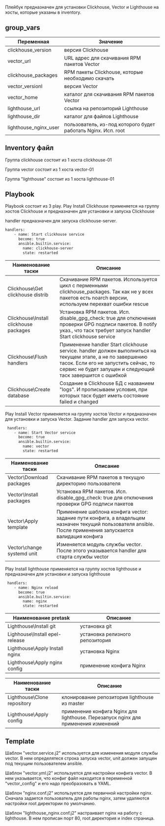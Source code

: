 Плейбук предназначен для установки Clickhouse, Vector и Lighthouse на хосты, которые указаны в inventory.

## group_vars
| Переменная  | Значение |
| ------------- | ------------- |
| clickhouse_version  | версия Clickhouse  |
| vector_url  | URL адрес для скачивания RPM пакетов Vector  |
| clickhouse_packages  | RPM пакеты Clickhouse, которые необходимо скачать  |
| vector_versionl  | версия Vector  |
| vector_home  | каталог для скачивания RPM пакетов Vector |
| lighthouse_url  | ссылка на репозиторий Lighthouse  |
| lighthouse_dir  | каталог для файлов Lighthouse  |
| lighthouse_nginx_user  | пользователь, из-под которого будет работать Nginx. Исп. root |

## Inventory файл
Группа clickhouse состоит из 1 хоста clickhouse-01 

Группа vector состоит из 1 хоста vector-01

Группа "lighthouse" состоит из 1 хоста lighthouse-01

## Playbook 
Playbook состоит из 3 play.
Play Install Clickhouse применяется на группу хостов Clickhouse и предназначен для установки и запуска Clickhouse

handler предназначен для запуска clickhouse-server.
```bash
handlers:
    - name: Start clickhouse service
      become: true
      ansible.builtin.service:
        name: clickhouse-server
        state: restarted
```
| Наименование таски  | Описание |
| ------------- | ------------- |
| Clickhouse\Get clickhouse distrib  | Скачивание RPM пакетов. Используется цикл с перменными clickhouse_packages. Так как не у всех пакетов есть noarch версии, используем перехват ошибки rescue  |
| Clickhouse\Install clickhouse packages  | Установка RPM пакетов. Исп. disable_gpg_check: true для отключения проверки GPG подписи пакетов. В notify указ., что  таск требует запуск handler Start clickhouse service  |
| Clickhouse\Flush handlers  | Применение handler Start clickhouse service. handler должен выполниться на текущем этапе, а не по завершению тасок. Если его не запустить сейчас, то сервис не будет запущен и следующий таск завершится с ошибкой  |
| Clickhouse\Create database  | Создание в Clickhouse БД с названием "logs". И прописываем условия, при которых таск будет иметь состояние failed и changed  |


Play Install Vector применяется на группу хостов Vector и предназначен для установки и запуска Vector. Задание handler для запуска vector.
```bash
 handlers:
    - name: Start Vector service
      become: true
      ansible.builtin.service:
        name: vector
        state: restarted
```
| Наименование таски  | Описание |
| ------------- | ------------- |
| Vector\Download packages  | Скачивание RPM пакетов в текущую директорию пользователя  |
| Vector\Install packages  | Установка RPM пакетов. Исп. disable_gpg_check: true для отключения проверки GPG подписи пакетов  |
| Vector\Apply template  | Применение шаблона конфига vector: задание пути конфига, а владельцем назначен текущий пользователя ansible. После применения запускается валидация конфига  |
| Vector\change systemd unit  | Изменяется модуль службы vector. После этого указывается handler для старта службы vector  |

Play Install lighthouse применяется на группу хостов lighthouse и предназначен для установки и запуска lighthouse
```bash
 handlers:
    - name: Nginx reload
      become: true
      ansible.builtin.service:
        name: nginx
        state: restarted
```
| Наименование pretask  | Описание |
| ------------- | ------------- |
| Lighthouse\Install git  | установка git  |
| Lighhouse\Install epel-release  | установка релизного репозитория  |
| Lighthouse\Apply Install nginx  | установка Nginx |
| Lighthouse\Apply nginx config  | применение конфига Nginx |

| Наименование таски  | Описание |
| ------------- | ------------- |
| Lighthouse\Clone repository   | клонирование репозитория lighthouse из master  |
| Lighthouse\Apply config  | применение конфига Nginx для lighthouse. Перезапуск nginx для применения изменений |

## Template 
Шаблон "vector.service.j2" используется для изменения модуля службы vector. В нем определятеся строка запуска vector, unit должен запущен под текущим пользователем ansible.

Шаблон "vector.yml.j2" используется для настройки конфига vector. В нем указывается, что конфиг файл находится в переменной "vector_config" и его надо преобразовать в YAML.

Шаблон "nginx.conf.j2" используется для первичной настройки nginx. Сначала задается пользователь для работы nginx, затем удаляются настройки root директории по умолчанию.

Шаблон "lighthouse_nginx.conf.j2" настраивает nginx на работу с lighthouse. В нем прописан порт 80, root директория и index страница.
